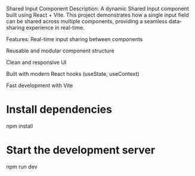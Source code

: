 Shared Input Component
Description:
A dynamic Shared Input component built using React + Vite.
This project demonstrates how a single input field can be shared across multiple components, providing a seamless data-sharing experience in real-time.

Features:
Real-time input sharing between components

Reusable and modular component structure

Clean and responsive UI

Built with modern React hooks (useState, useContext)

Fast development with Vite

# Install dependencies
npm install

# Start the development server
npm run dev
